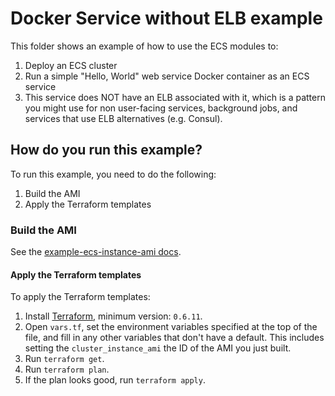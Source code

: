 # Docker Service without ELB example

This folder shows an example of how to use the ECS modules to:

1. Deploy an ECS cluster
1. Run a simple "Hello, World" web service Docker container as an ECS service
1. This service does NOT have an ELB associated with it, which is a pattern you might use for non user-facing services,
   background jobs, and services that use ELB alternatives (e.g. Consul).

## How do you run this example?

To run this example, you need to do the following:

1. Build the AMI
1. Apply the Terraform templates

### Build the AMI

See the [example-ecs-instance-ami docs](/examples/example-ecs-instance-ami).

#### Apply the Terraform templates

To apply the Terraform templates:

1. Install [Terraform](https://www.terraform.io/), minimum version: `0.6.11`.
1. Open `vars.tf`, set the environment variables specified at the top of the file, and fill in any other variables that
   don't have a default. This includes setting the `cluster_instance_ami` the ID of the AMI you just built.
1. Run `terraform get`.
1. Run `terraform plan`.
1. If the plan looks good, run `terraform apply`.

